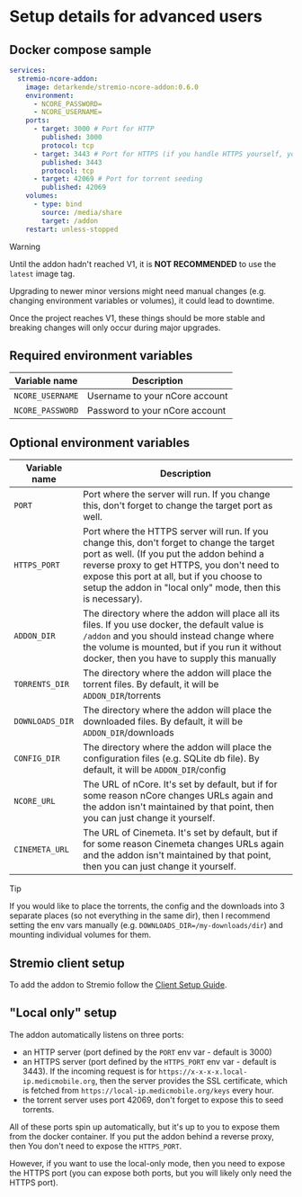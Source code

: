 # Setup details for advanced users

## Docker compose sample

```yaml
services:
  stremio-ncore-addon:
    image: detarkende/stremio-ncore-addon:0.6.0
    environment:
      - NCORE_PASSWORD=
      - NCORE_USERNAME=
    ports:
      - target: 3000 # Port for HTTP
        published: 3000
        protocol: tcp
      - target: 3443 # Port for HTTPS (if you handle HTTPS yourself, you don't need this exposed)
        published: 3443
        protocol: tcp
      - target: 42069 # Port for torrent seeding
        published: 42069
    volumes:
      - type: bind
        source: /media/share
        target: /addon
    restart: unless-stopped
```

> [!WARNING]
> Until the addon hadn't reached V1, it is **NOT RECOMMENDED** to use the `latest` image tag.
>
> Upgrading to newer minor versions might need manual changes (e.g. changing environment variables or volumes), it could lead to downtime.
>
> Once the project reaches V1, these things should be more stable and breaking changes will only occur during major upgrades.

## Required environment variables

| Variable name    | Description                    |
| ---------------- | ------------------------------ |
| `NCORE_USERNAME` | Username to your nCore account |
| `NCORE_PASSWORD` | Password to your nCore account |

## Optional environment variables

| Variable name   | Description                                                                                                                                                                                                                                                                                         |
| --------------- | --------------------------------------------------------------------------------------------------------------------------------------------------------------------------------------------------------------------------------------------------------------------------------------------------- |
| `PORT`          | Port where the server will run. If you change this, don't forget to change the target port as well.                                                                                                                                                                                                 |
| `HTTPS_PORT`    | Port where the HTTPS server will run. If you change this, don't forget to change the target port as well. (If you put the addon behind a reverse proxy to get HTTPS, you don't need to expose this port at all, but if you choose to setup the addon in "local only" mode, then this is necessary). |
| `ADDON_DIR`     | The directory where the addon will place all its files. If you use docker, the default value is `/addon` and you should instead change where the volume is mounted, but if you run it without docker, then you have to supply this manually                                                         |
| `TORRENTS_DIR`  | The directory where the addon will place the torrent files. By default, it will be `ADDON_DIR`/torrents                                                                                                                                                                                             |
| `DOWNLOADS_DIR` | The directory where the addon will place the downloaded files. By default, it will be `ADDON_DIR`/downloads                                                                                                                                                                                         |
| `CONFIG_DIR`    | The directory where the addon will place the configuration files (e.g. SQLite db file). By default, it will be `ADDON_DIR`/config                                                                                                                                                                   |
| `NCORE_URL`     | The URL of nCore. It's set by default, but if for some reason nCore changes URLs again and the addon isn't maintained by that point, then you can just change it yourself.                                                                                                                          |
| `CINEMETA_URL`  | The URL of Cinemeta. It's set by default, but if for some reason Cinemeta changes URLs again and the addon isn't maintained by that point, then you can just change it yourself.                                                                                                                    |

> [!TIP]
> If you would like to place the torrents, the config and the downloads into 3 separate places (so not everything in the same dir),
> then I recommend setting the env vars manually (e.g. `DOWNLOADS_DIR=/my-downloads/dir`)
> and mounting individual volumes for them.

## Stremio client setup

To add the addon to Stremio follow the [Client Setup Guide](../../client-setup.md).

## "Local only" setup

The addon automatically listens on three ports:

- an HTTP server (port defined by the `PORT` env var - default is 3000)
- an HTTPS server (port defined by the `HTTPS_PORT` env var - default is 3443). If the incoming request is for `https://x-x-x-x.local-ip.medicmobile.org`, then the server provides the SSL certificate, which is fetched from `https://local-ip.medicmobile.org/keys` every hour.
- the torrent server uses port 42069, don't forget to expose this to seed torrents.

All of these ports spin up automatically, but it's up to you to expose them from the docker container.
If you put the addon behind a reverse proxy, then You don't need to expose the `HTTPS_PORT`.

However, if you want to use the local-only mode, then you need to expose the HTTPS port (you can expose both ports, but you will likely only need the HTTPS port).
